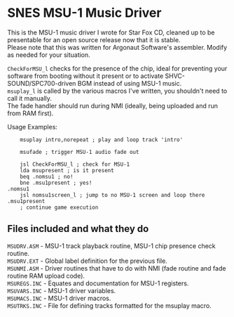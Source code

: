 SNES MSU-1 Music Driver
=======================

This is the MSU-1 music driver I wrote for Star Fox CD, cleaned up to be presentable for an open source release now that it is stable.  
Please note that this was written for Argonaut Software's assembler. Modify as needed for your situation.  

``CheckForMSU_l`` checks for the presence of the chip, ideal for preventing your software from booting without it present or to activate SHVC-SOUND/SPC700-driven BGM instead of using MSU-1 music.  
``msuplay_l`` is called by the various macros I've written, you shouldn't need to call it manually.  
The fade handler should run during NMI (ideally, being uploaded and run from RAM first).  

Usage Examples:

```
	msuplay	intro,norepeat ; play and loop track 'intro'
```

```
	msufade	; trigger MSU-1 audio fade out
```

```
	jsl	CheckForMSU_l ; check for MSU-1
	lda	msupresent ; is it present
	beq	.nomsu1 ; no!
	bne	.msu1present ; yes!
.nomsu1
	jsl	nomsu1screen_l ; jump to no MSU-1 screen and loop there
.msu1present
	; continue game execution
```

## Files included and what they do
``MSUDRV.ASM`` - MSU-1 track playback routine, MSU-1 chip presence check routine.  
``MSUDRV.EXT`` - Global label definition for the previous file.  
``MSUNMI.ASM`` - Driver routines that have to do with NMI (fade routine and fade routine RAM upload code).  
``MSUREGS.INC`` - Equates and documentation for MSU-1 registers.  
``MSUVARS.INC`` - MSU-1 driver variables.  
``MSUMACS.INC`` - MSU-1 driver macros.  
``MSUTRKS.INC`` - File for defining tracks formatted for the msuplay macro.  